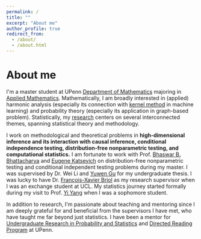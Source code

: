 ```yaml
---
permalink: /
title: ""
excerpt: "About me"
author_profile: true
redirect_from: 
  - /about/
  - /about.html
---
```


About me
======

I'm a master student at UPenn [Department of Mathematics](https://www.math.upenn.edu/) majoring in [Applied Mathematics](https://www.amcs.upenn.edu/). Mathematically, I am broadly interested in (applied) harmonic analysis (especially its connection with [kernel method](https://en.wikipedia.org/wiki/Kernel_method) in machine learning) and probability theory (especially its application in graph-based problem). Statistically, my [research](https://ziangniu6.github.io/research/) centers on several interconnected themes, spanning statistical theory and methodology. 

I work on methodological and theoretical problems in **high-dimensional inference and its interaction with causal inference, conditional independence testing, distribution-free nonparametric testing, and computational statistics.** I am fortunate to work with Prof. [Bhaswar B. Bhattacharya](http://www-stat.wharton.upenn.edu/~bhaswar/) and [Eugene Katsevich](https://ekatsevi.github.io/) on distribution-free nonparametric testing and conditional independent testing problems during my master. I was supervised by Dr. Wei Li and [Yuwen Gu](https://yuwen-gu.netlify.app/) for my undergraduate thesis. I was lucky to have Dr. [François-Xavier Briol](https://fxbriol.github.io/) as my research supervisor when I was an exchange student at UCL. My statistics journey started formally during my visit to Prof. [Yi Yang](https://www.math.mcgill.ca/yyang/) when I was a sophomore student. 

In addition to research, I'm passionate about teaching and mentoring since I am deeply grateful for and beneficial from the supervisors I have met, who have taught me far beyond just statistics. I have been a mentor for [Undergraduate Research in Probability and Statistics](https://sites.google.com/view/urps-penn?pli=1) and [Directed Reading Program](https://www2.math.upenn.edu/~tbraz/drp/) at UPenn. 
